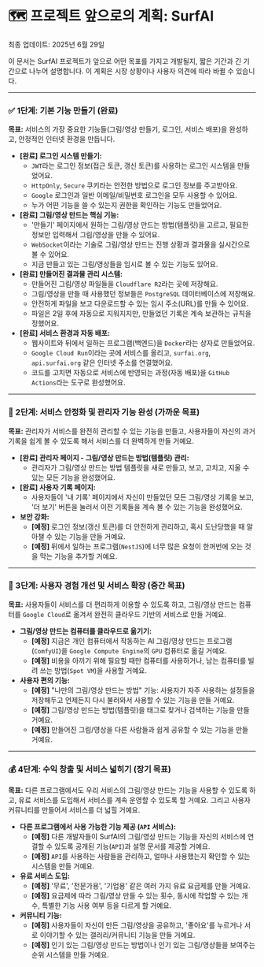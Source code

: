# 🗺️ 프로젝트 앞으로의 계획: SurfAI
최종 업데이트: 2025년 6월 29일

이 문서는 SurfAI 프로젝트가 앞으로 어떤 목표를 가지고 개발될지, 짧은 기간과 긴 기간으로 나누어 설명합니다. 이 계획은 시장 상황이나 사용자 의견에 따라 바뀔 수 있습니다.

---

### ✅ 1단계: 기본 기능 만들기 (완료)

**목표:** 서비스의 가장 중요한 기능들(그림/영상 만들기, 로그인, 서비스 배포)을 완성하고, 안정적인 인터넷 환경을 만듭니다.

-   **[완료] 로그인 시스템 만들기:**
    -   `JWT`라는 로그인 정보(접근 토큰, 갱신 토큰)를 사용하는 로그인 시스템을 만들었어요.
    -   `HttpOnly`, `Secure` 쿠키라는 안전한 방법으로 로그인 정보를 주고받아요.
    -   `Google` 로그인과 일반 이메일/비밀번호 로그인을 모두 사용할 수 있어요.
    -   누가 어떤 기능을 쓸 수 있는지 권한을 확인하는 기능도 만들었어요.
-   **[완료] 그림/영상 만드는 핵심 기능:**
    -   '만들기' 페이지에서 원하는 그림/영상 만드는 방법(템플릿)을 고르고, 필요한 정보만 입력해서 그림/영상을 만들 수 있어요.
    -   `WebSocket`이라는 기술로 그림/영상 만드는 진행 상황과 결과물을 실시간으로 볼 수 있어요.
    -   지금 만들고 있는 그림/영상들을 임시로 볼 수 있는 기능도 있어요.
-   **[완료] 만들어진 결과물 관리 시스템:**
    -   만들어진 그림/영상 파일들을 `Cloudflare R2`라는 곳에 저장해요.
    -   그림/영상을 만들 때 사용했던 정보들은 `PostgreSQL` 데이터베이스에 저장해요.
    -   안전하게 파일을 보고 다운로드할 수 있는 임시 주소(URL)를 만들 수 있어요.
    -   파일은 2일 후에 자동으로 지워지지만, 만들었던 기록은 계속 보관하는 규칙을 정했어요.
-   **[완료] 서비스 환경과 자동 배포:**
    -   웹사이트와 뒤에서 일하는 프로그램(백엔드)을 `Docker`라는 상자로 만들었어요.
    -   `Google Cloud Run`이라는 곳에 서비스를 올리고, `surfai.org`, `api.surfai.org` 같은 인터넷 주소를 연결했어요.
    -   코드를 고치면 자동으로 서비스에 반영되는 과정(자동 배포)을 `GitHub Actions`라는 도구로 완성했어요.

---

### 🚀 2단계: 서비스 안정화 및 관리자 기능 완성 (가까운 목표)

**목표:** 관리자가 서비스를 완전히 관리할 수 있는 기능을 만들고, 사용자들이 자신의 과거 기록을 쉽게 볼 수 있도록 해서 서비스를 더 완벽하게 만들 거예요.

-   **[완료] 관리자 페이지 - 그림/영상 만드는 방법(템플릿) 관리:**
    -   관리자가 그림/영상 만드는 방법 템플릿을 새로 만들고, 보고, 고치고, 지울 수 있는 모든 기능을 완성했어요.
-   **[완료] 사용자 기록 페이지:**
    -   사용자들이 '내 기록' 페이지에서 자신이 만들었던 모든 그림/영상 기록을 보고, '더 보기' 버튼을 눌러서 이전 기록들을 계속 볼 수 있는 기능을 완성했어요.
-   **보안 강화:**
    -   **[예정]** 로그인 정보(갱신 토큰)를 더 안전하게 관리하고, 혹시 도난당했을 때 알아챌 수 있는 기능을 만들 거예요.
    -   **[예정]** 뒤에서 일하는 프로그램(`NestJS`)에 너무 많은 요청이 한꺼번에 오는 것을 막는 기능을 추가할 거예요.

---

### 🌟 3단계: 사용자 경험 개선 및 서비스 확장 (중간 목표)

**목표:** 사용자들이 서비스를 더 편리하게 이용할 수 있도록 하고, 그림/영상 만드는 컴퓨터를 `Google Cloud`로 옮겨서 완전히 클라우드 기반의 서비스로 만들 거예요.

-   **그림/영상 만드는 컴퓨터를 클라우드로 옮기기:**
    -   **[예정]** 지금은 개인 컴퓨터에서 작동하는 AI 그림/영상 만드는 프로그램(`ComfyUI`)을 `Google Compute Engine`의 `GPU` 컴퓨터로 옮길 거예요.
    -   **[예정]** 비용을 아끼기 위해 필요할 때만 컴퓨터를 사용하거나, 남는 컴퓨터를 빌려 쓰는 방법(`Spot VM`)을 사용할 거예요.
-   **사용자 편의 기능:**
    -   **[예정]** "나만의 그림/영상 만드는 방법" 기능: 사용자가 자주 사용하는 설정들을 저장해두고 언제든지 다시 불러와서 사용할 수 있는 기능을 만들 거예요.
    -   **[예정]** 그림/영상 만드는 방법(템플릿)을 태그로 찾거나 검색하는 기능을 만들 거예요.
    -   **[예정]** 만들어진 그림/영상을 다른 사람들과 쉽게 공유할 수 있는 기능을 만들 거예요.

---

### 💰 4단계: 수익 창출 및 서비스 넓히기 (장기 목표)

**목표:** 다른 프로그램에서도 우리 서비스의 그림/영상 만드는 기능을 사용할 수 있도록 하고, 유료 서비스를 도입해서 서비스를 계속 운영할 수 있도록 할 거예요. 그리고 사용자 커뮤니티를 만들어서 서비스를 더 넓힐 거예요.

-   **다른 프로그램에서 사용 가능한 기능 제공 (`API` 서비스):**
    -   **[예정]** 다른 개발자들이 SurfAI의 그림/영상 만드는 기능을 자신의 서비스에 연결할 수 있도록 공개된 기능(`API`)과 설명 문서를 제공할 거예요.
    -   **[예정]** `API`를 사용하는 사람들을 관리하고, 얼마나 사용했는지 확인할 수 있는 시스템을 만들 거예요.
-   **유료 서비스 도입:**
    -   **[예정]** '무료', '전문가용', '기업용' 같은 여러 가지 유료 요금제를 만들 거예요.
    -   **[예정]** 요금제에 따라 그림/영상 만들 수 있는 횟수, 동시에 작업할 수 있는 개수, 특별한 기능 사용 여부 등을 다르게 할 거예요.
-   **커뮤니티 기능:**
    -   **[예정]** 사용자들이 자신이 만든 그림/영상을 공유하고, '좋아요'를 누르거나 서로 이야기할 수 있는 갤러리/커뮤니티 기능을 만들 거예요.
    -   **[예정]** 인기 있는 그림/영상 만드는 방법이나 인기 있는 그림/영상들을 보여주는 순위 시스템을 만들 거예요.